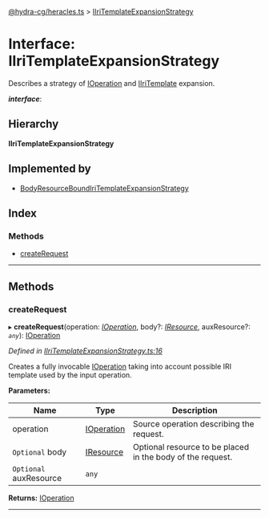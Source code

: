 [@hydra-cg/heracles.ts](../README.md) > [IIriTemplateExpansionStrategy](../interfaces/iiritemplateexpansionstrategy.md)

# Interface: IIriTemplateExpansionStrategy

Describes a strategy of [IOperation](ioperation.md) and [IIriTemplate](iiritemplate.md) expansion.

*__interface__*: 

## Hierarchy

**IIriTemplateExpansionStrategy**

## Implemented by

* [BodyResourceBoundIriTemplateExpansionStrategy](../classes/bodyresourceboundiritemplateexpansionstrategy.md)

## Index

### Methods

* [createRequest](iiritemplateexpansionstrategy.md#createrequest)

---

## Methods

<a id="createrequest"></a>

###  createRequest

▸ **createRequest**(operation: *[IOperation](ioperation.md)*, body?: *[IResource](iresource.md)*, auxResource?: *`any`*): [IOperation](ioperation.md)

*Defined in [IIriTemplateExpansionStrategy.ts:16](https://github.com/alien-mcl/Heracles.ts/blob/master/src/IIriTemplateExpansionStrategy.ts#L16)*

Creates a fully invocable [IOperation](ioperation.md) taking into account possible IRI template used by the input operation.

**Parameters:**

| Name | Type | Description |
| ------ | ------ | ------ |
| operation | [IOperation](ioperation.md) |  Source operation describing the request. |
| `Optional` body | [IResource](iresource.md) |  Optional resource to be placed in the body of the request. |
| `Optional` auxResource | `any` |

**Returns:** [IOperation](ioperation.md)

___

